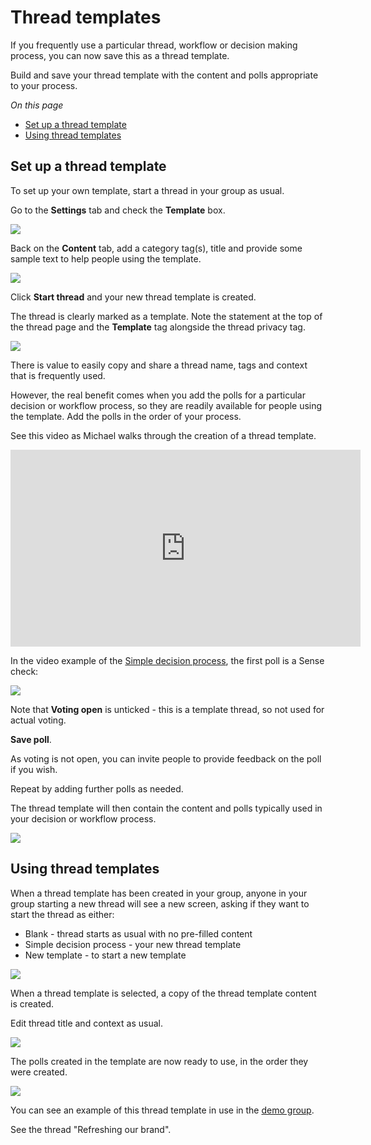 # Thread templates

If you frequently use a particular thread, workflow or decision making process, you can now save this as a thread template.  

Build and save your thread template with the content and polls appropriate to your process.

*On this page*
- [Set up a thread template](#set-up-a-thread-template)
- [Using thread templates](#using-thread-templates)

## Set up a thread template

To set up your own template, start a thread in your group as usual.  

Go to the **Settings** tab and check the **Template** box.

![](template_start.png#width-80)

Back on the **Content** tab, add a category tag(s), title and provide some sample text to help people using the template.

![](template_start_2.png#width-80)

Click **Start thread** and your new thread template is created.

The thread is clearly marked as a template.  Note the statement at the top of the thread page and the **Template** tag alongside the thread privacy tag.

![](template_thread_outline.png#width-80)

There is value to easily copy and share a thread name, tags and context that is frequently used.  

However, the real benefit comes when you add the polls for a particular decision or workflow process, so they are readily available for people using the template.  Add the polls in the order of your process.

See this video as Michael walks through the creation of a thread template.

<div class="iframe-container">
<iframe width="560" height="315" src="https://www.youtube.com/embed/_uDWQ0p2CXQ?start=327" title="YouTube video player" frameborder="0" allow="accelerometer; autoplay; clipboard-write; encrypted-media; gyroscope; picture-in-picture" allowfullscreen></iframe>
</div>

In the video example of the [Simple decision process](https://help.loomio.com/en/user_manual/polls/decisions/index.html), the first poll is a Sense check:

![](template_sense_check.png#width-80)

Note that **Voting open** is unticked - this is a template thread, so not used for actual voting.

**Save poll**. 

As voting is not open, you can invite people to provide feedback on the poll if you wish.

Repeat by adding further polls as needed.

The thread template will then contain the content and polls typically used in your decision or workflow process.

![](template_thread_ready.png)

## Using thread templates

When a thread template has been created in your group, anyone in your group starting a new thread will see a new screen, asking if they want to start the thread as either:
- Blank - thread starts as usual with no pre-filled content
- Simple decision process - your new thread template
- New template - to start a new template

![](template_popup.png#width-80)

When a thread template is selected, a copy of the thread template content is created.

Edit thread title and context as usual.

![](template_thread_copy.png#width-80)

The polls created in the template are now ready to use, in the order they were created.

![](template_polls.png#width-80)

You can see an example of this thread template in use in the [demo group](https://loomio.org/demo).

See the thread "Refreshing our brand".

